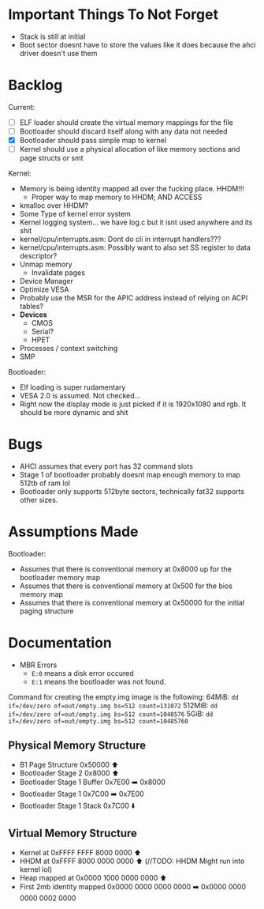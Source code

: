 # Important Things To Not Forget
- Stack is still at initial
- Boot sector doesnt have to store the values like it does because the ahci driver doesn't use them

# Backlog
Current:
  - [ ] ELF loader should create the virtual memory mappings for the file
  - [ ] Bootloader should discard itself along with any data not needed
  - [x] Bootloader should pass simple map to kernel
  - [ ] Kernel should use a physical allocation of like memory sections and page structs or smt

Kernel:
  - Memory is being identity mapped all over the fucking place. HHDM!!!
    - Proper way to map memory to HHDM; AND ACCESS
  - kmalloc over HHDM?
  - Some Type of kernel error system
  - Kernel logging system... we have log.c but it isnt used anywhere and its shit
  - kernel/cpu/interrupts.asm: Dont do cli in interrupt handlers???
  - kernel/cpu/interrupts.asm: Possibly want to also set SS register to data descriptor?
  - Unmap memory
    - Invalidate pages
  - Device Manager
  - Optimize VESA
  - Probably use the MSR for the APIC address instead of relying on ACPI tables?
  - **Devices**
    - CMOS
    - Serial?
    - HPET
  - Processes / context switching
  - SMP

Bootloader:
  - Elf loading is super rudamentary
  - VESA 2.0 is assumed. Not checked...
  - Right now the display mode is just picked if it is 1920x1080 and rgb. It should be more dynamic and shit

# Bugs
- AHCI assumes that every port has 32 command slots
- Stage 1 of bootloader probably doesnt map enough memory to map 512tb of ram lol
- Bootloader only supports 512byte sectors, technically fat32 supports other sizes.

# Assumptions Made
Bootloader:
- Assumes that there is conventional memory at 0x8000 up for the bootloader memory map
- Assumes that there is conventional memory at 0x500 for the bios memory map
- Assumes that there is conventional memory at 0x50000 for the initial paging structure

# Documentation
- MBR Errors
  - `E:0` means a disk error occured
  - `E:1` means the bootloader was not found.

Command for creating the empty.img image is the following:
64MiB: `dd if=/dev/zero of=out/empty.img bs=512 count=131072`
512MiB: `dd if=/dev/zero of=out/empty.img bs=512 count=1048576`
5GiB: `dd if=/dev/zero of=out/empty.img bs=512 count=10485760`

## Physical Memory Structure
- B1 Page Structure         0x50000 ⬆️
- Bootloader Stage 2        0x8000 ⬆️
- Bootloader Stage 1 Buffer 0x7E00 ➡️ 0x8000
- Bootloader Stage 1        0x7C00 ➡️ 0x7E00
- Bootloader Stage 1 Stack  0x7C00 ⬇️

## Virtual Memory Structure
- Kernel at                 0xFFFF FFFF 8000 0000 ⬆️
- HHDM at                   0xFFFF 8000 0000 0000 ⬆️ (//TODO: HHDM Might run into kernel lol)
- Heap mapped at            0x0000 1000 0000 0000 ⬆️
- First 2mb identity mapped 0x0000 0000 0000 0000 ➡️ 0x0000 0000 0000 0002 0000